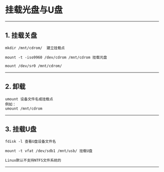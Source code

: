 # 挂载光盘与U盘

---

## 1. 挂载关盘

```Linux
mkdir /mnt/cdrom/  建立挂载点

mount -t -iso9960 /dev/cdrom /mnt/cdrom 挂载光盘

mount /dev/sr0 /mnt/cdrom/ 
```

---

## 2. 卸载

```Linux
umount 设备文件名或挂载点
例如：
umount /mnt/cdrom 
```

---

## 3. 挂载U盘

```Linux
fdisk -l 查看U盘设备文件名

mount -t vfat /dev/sdb1 /mnt/usb/ 挂载U盘

Linux默认不支持NTFS文件系统的
```

---
